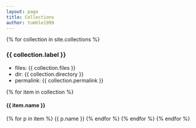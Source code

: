 ```yaml
---
layout: page
title: Collections
author: tumble1999
---
```


{% for collection in site.collections %}
<!-- {{collection-->
### {{ collection.label }}
* files: {{ collection.files }}
* dir: {{ collection.directory }}
* permalink: {{ collection.permalink }}

{% for item in collection %}
#### {{ item.name }}
{% for p in item %}
{{ p.name }}
{% endfor %}
{% endfor %}
{% endfor %}
